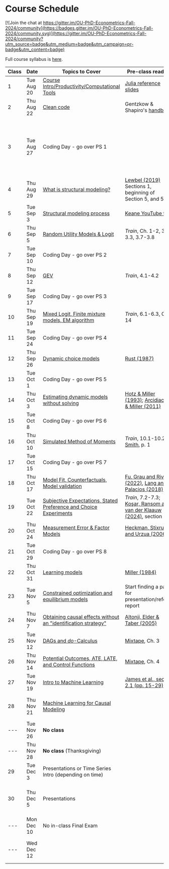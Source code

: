 # Course Schedule

[![Join the chat at https://gitter.im/OU-PhD-Econometrics-Fall-2024/community](https://badges.gitter.im/OU-PhD-Econometrics-Fall-2024/community.svg)](https://gitter.im/OU-PhD-Econometrics-Fall-2024/community?utm_source=badge&utm_medium=badge&utm_campaign=pr-badge&utm_content=badge)

Full course syllabus is [here](https://raw.githack.com/OU-PhD-Econometrics/fall-2024/master/Syllabus.pdf).

| **Class**  | **Date**  | **Topics to Cover**  | **Pre-class reading** | **Due** |
|--- |---  |--- |---  |---  |
| 1    | Tue Aug 20  | [Course Intro/Productivity/Computational Tools](https://raw.githack.com/OU-PhD-Econometrics/fall-2024/master/LectureNotes/01-Productivity/01slides.html) | [Julia reference slides](https://raw.githack.com/OU-PhD-Econometrics/fall-2024/master/LectureNotes/00-JuliaTips/00slides.html#1)  | |
| 2    | Thu Aug 22  | [Clean code](https://raw.githack.com/OU-PhD-Econometrics/fall-2024/master/LectureNotes/01a-CleanCode/01aslides.html) | Gentzkow & Shapiro's [handbook](https://web.stanford.edu/~gentzkow/research/CodeAndData.pdf) |   | 
| 3    | Tue Aug 27  | Coding Day - go over PS 1  | | [PS 1](https://raw.githack.com/OU-PhD-Econometrics/fall-2024/master/ProblemSets/PS1-julia-intro/PS1.pdf); [here](https://mymedia.ou.edu/media/Walkthrough%20for%20setting%20up%20GitHub%20fork%2C%20VS%20Code%2C%20and%20turning%20in%20work/1_f7t7vyz1) is a walkthrough video for setting up your GitHub fork and using Julia in VS Code |
| 4    | Thu Aug 29  | [What is structural modeling?](https://raw.githack.com/OU-PhD-Econometrics/fall-2024/master/LectureNotes/02-IntroStructuralModels/02slides.html) | [Lewbel (2019)](https://doi.org/10.1257/jel.20181361) Sections 1, beginning of Section 5, and 5.1  | [Reading Quiz](https://github.com/OU-PhD-Econometrics/fall-2024/blob/master/ReadingQuizzes/RQ1.md)  | 
| 5    | Tue Sep  3  | [Structural modeling process](https://raw.githack.com/OU-PhD-Econometrics/fall-2024/master/LectureNotes/03-StructuralWorkflow/03slides.html) | [Keane YouTube talk](https://www.youtube.com/watch?v=0hazaPBAYWE) |   |
| 6    | Thu Sep  5  | [Random Utility Models & Logit](https://raw.githack.com/OU-PhD-Econometrics/fall-2024/master/LectureNotes/04-StaticDiscreteChoice/04slides.html) |  _Train_,  Ch. 1-2, 3.1-3.3, 3.7-3.8  | [Reading Quiz](https://github.com/OU-PhD-Econometrics/fall-2024/blob/master/ReadingQuizzes/RQ2.md)  |
| 7    | Tue Sep 10  | Coding Day - go over PS 2  | | [PS 2](https://raw.githack.com/OU-PhD-Econometrics/fall-2024/master/ProblemSets/PS2-optimization-intro/PS2.pdf) |
| 8    | Thu Sep 12  | [GEV](https://raw.githack.com/OU-PhD-Econometrics/fall-2024/master/LectureNotes/05-GEV/05slides.html)  | _Train_, 4.1-4.2  | [Reading Quiz](https://github.com/OU-PhD-Econometrics/fall-2024/blob/master/ReadingQuizzes/RQ3.md)  |
| 9    | Tue Sep 17  | Coding Day - go over PS 3  | | [PS 3](https://raw.githack.com/OU-PhD-Econometrics/fall-2024/master/ProblemSets/PS3-gev/PS3.pdf)  |
| 10   | Thu Sep 19  | [Mixed Logit, Finite mixture models, EM algorithm](https://raw.githack.com/OU-PhD-Econometrics/fall-2024/master/LectureNotes/06-Mixture/06slides.html) | _Train_, 6.1-6.3, Ch. 14  | [Reading Quiz](https://github.com/OU-PhD-Econometrics/fall-2024/blob/master/ReadingQuizzes/RQ4.md)  |
| 11   | Tue Sep 24  | Coding Day - go over PS 4  | | [PS 4](https://raw.githack.com/OU-PhD-Econometrics/fall-2024/master/ProblemSets/PS4-mixture/PS4.pdf)  |
| 12   | Thu Sep 26  | [Dynamic choice models](https://raw.githack.com/OU-PhD-Econometrics/fall-2024/master/LectureNotes/07-DDC/07slides.html)  | [Rust (1987)](http://www.jstor.org/stable/1911259)  | [Reading Quiz](https://github.com/OU-PhD-Econometrics/fall-2024/blob/master/ReadingQuizzes/RQ5.md)  |
| 13   | Tue Oct  1  | Coding Day - go over PS 5  | | [PS 5](https://raw.githack.com/OU-PhD-Econometrics/fall-2024/master/ProblemSets/PS5-ddc/PS5.pdf)  |
| 14   | Thu Oct  3  | [Estimating dynamic models without solving](https://raw.githack.com/OU-PhD-Econometrics/fall-2024/master/LectureNotes/08-CCP/08slides.html)  | [Hotz & Miller (1993)](https://doi.org/10.2307/2298122); [Arcidiacono & Miller (2011)](https://doi.org/10.3982/ECTA7743)  | [Reading Quiz](https://github.com/OU-PhD-Econometrics/fall-2024/blob/master/ReadingQuizzes/RQ6.md)  |
| 15   | Tue Oct  8  | Coding Day - go over PS 6  | | [PS 6](https://raw.githack.com/OU-PhD-Econometrics/fall-2024/master/ProblemSets/PS6-ccp/PS6.pdf)  |
| 16   | Thu Oct 10  | [Simulated Method of Moments](https://raw.githack.com/OU-PhD-Econometrics/fall-2024/master/LectureNotes/09-SMM/09slides.html)  | _Train_, 10.1-10.2; [Smith](http://www.econ.yale.edu/smith/palgrave7.pdf), p. 1  | [Reading Quiz](https://github.com/OU-PhD-Econometrics/fall-2024/blob/master/ReadingQuizzes/RQ7.md)  |
| 17   | Tue Oct 15  | Coding Day - go over PS 7  | | [PS 7](https://raw.githack.com/OU-PhD-Econometrics/fall-2024/master/ProblemSets/PS7-smm/PS7.pdf)  |
| 18   | Thu Oct 17  | [Model Fit, Counterfactuals, Model validation](https://raw.githack.com/OU-PhD-Econometrics/fall-2024/master/LectureNotes/10-Cfl/10slides.html) | [Fu, Grau and Rivera (2022)](https://onlinelibrary.wiley.com/doi/full/10.3982/QE1722), [Lang and Palacios (2018)](https://www.dropbox.com/s/r0dntxibz1qb1se/Lang%26Palacios-Teachers.pdf?dl=0) | [Reading Quiz](https://github.com/OU-PhD-Econometrics/fall-2024/blob/master/ReadingQuizzes/RQ8.md)  |
| 19   | Tue Oct 22  | [Subjective Expectations, Stated Preference and Choice Experiments](https://raw.githack.com/OU-PhD-Econometrics/fall-2024/master/LectureNotes/11-SubjExp/11slides.html)  | _Train_, 7.2-7.3; [Koşar, Ransom and van der Klaauw (2024)](https://tyleransom.github.io/research/SCE_migration.pdf), section 3.3 | [Reading Quiz](https://github.com/OU-PhD-Econometrics/fall-2024/blob/master/ReadingQuizzes/RQ9.md)  |
| 20   | Thu Oct 24  | [Measurement Error & Factor Models](https://raw.githack.com/OU-PhD-Econometrics/fall-2024/master/LectureNotes/12-Factor/12slides.html)  | [Heckman, Stixrud and Urzua (2006)](https://jenni.uchicago.edu/papers/Heckman-Stixrud-Urzua_JOLE_v24n3_2006.pdf)  | [Reading Quiz](https://github.com/OU-PhD-Econometrics/fall-2024/blob/master/ReadingQuizzes/RQ10.md)  |
| 21   | Tue Oct 29  | Coding Day - go over PS 8  | | [PS 8](https://raw.githack.com/OU-PhD-Econometrics/fall-2024/master/ProblemSets/PS8-factor/PS8.pdf)  |
| 22   | Thu Oct 31  | [Learning models](https://raw.githack.com/OU-PhD-Econometrics/fall-2024/master/LectureNotes/13-Learning/13slides.html) | [Miller (1984)](https://doi.org/10.1086/261276) |  | 
| 23   | Tue Nov  5  | [Constrained optimization and equilibrium models](https://raw.githack.com/OU-PhD-Econometrics/fall-2024/master/LectureNotes/14-Opt/14slides.html) | Start finding a paper for presentation/referee report  |                   |
| 24   | Thu Nov  7  | [Obtaining causal effects without an "identification strategy"](https://raw.githack.com/OU-PhD-Econometrics/fall-2024/master/LectureNotes/15-RCR/15slides.html)  | [Altonji, Elder & Taber (2005)](https://doi.org/10.1086/426036) |  [Reading Quiz](https://github.com/OU-PhD-Econometrics/fall-2024/blob/master/ReadingQuizzes/RQ11.md) | 
| 25   | Tue Nov 12  | [DAGs and _do_-Calculus](https://raw.githack.com/OU-PhD-Econometrics/fall-2024/master/LectureNotes/16-DAG/16slides.html) | [Mixtape](https://mixtape.scunning.com/03-directed_acyclical_graphs), Ch. 3 | [Reading Quiz](https://github.com/OU-PhD-Econometrics/fall-2024/blob/master/ReadingQuizzes/RQ12.md) |
| 26   | Thu Nov 14  | [Potential Outcomes, ATE, LATE, and Control Functions](https://raw.githack.com/OU-PhD-Econometrics/fall-2024/master/LectureNotes/17-PO/17slides.html) | [Mixtape](https://mixtape.scunning.com/04-potential_outcomes), Ch. 4 | [Reading Quiz](https://github.com/OU-PhD-Econometrics/fall-2024/blob/master/ReadingQuizzes/RQ13.md) |
| 27   | Tue Nov 19  | [Intro to Machine Learning](https://raw.githack.com/OU-PhD-Econometrics/fall-2024/master/LectureNotes/19-IntroML/19slides.html) | [James et al., section 2.1 (pp. 15-29)](https://hastie.su.domains/ISLR2/ISLRv2_corrected_June_2023.pdf.download.html) | [Reading Quiz](https://github.com/OU-PhD-Econometrics/fall-2024/blob/master/ReadingQuizzes/RQ14.md) |
| 28   | Thu Nov 21  | [Machine Learning for Causal Modeling](https://raw.githack.com/OU-PhD-Econometrics/fall-2024/master/LectureNotes/20-CausalML/20slides.html)  | | Work on Referee Report & Presentation |
| ---  | Tue Nov 26  | **No class**                 | | |
| ---  | Thu Nov 28  | **No class** (Thanksgiving)  | | |
| 29   | Tue Dec  3  | Presentations or Time Series Intro (depending on time) | | Presentation  |
| 30   | Thu Dec  5  | Presentations  | | Presentation, [Referee Report](https://github.com/OU-PhD-Econometrics/fall-2024/blob/master/OtherAssignments/RefereeReport.pdf) due (submit to Canvas)  |
| ---  | Mon Dec 10  | No in-class Final Exam  | |  |
| ---  | Wed Dec 12  |   | | Research Proposal due (submit to Canvas) |
